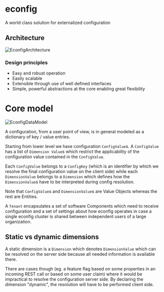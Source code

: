 # econfig
A world class solution for externalized configuration

## Architecture

![EconfigArchitecture](https://user-images.githubusercontent.com/807030/76566155-71864980-64ac-11ea-9ffb-d1b3b3675853.png)

### Design principles

- Easy and robust operation
- Easily scalable
- Extensible through use of well defined interfaces
- Simple, powerful abstractions at the core enabling great flexibility

# Core model

![EconfigDataModel](https://user-images.githubusercontent.com/807030/76566206-8fec4500-64ac-11ea-8bca-23852a99011a.png)

A configuration, from a user point of view, is in general modeled
as a dictionary of key / value entries.

Starting from lower level we have configuration `ConfigValue`s.
A `ConfigValue` has a list of `Dimension Value`s which restrict
the applicability of the configuration value contained in
the `ConfigValue`.

Each `ConfigValue` belongs to a `ConfigKey` (which is an identifier by which we
resolve the final configuration value on the client side) while each
`DimensionValue` belongs to a `Dimension` which defines how the `DimensionValue`s
have to be interpreted during config resolution.

Note that `ConfigValue`s and `DimensionValue`s are Value Objects whereas the
rest are Entities.

A `Tenant` encapsulates a set of software Components which
need to receive configuration and a set of settings about how
econfig operates in case a single econfig cluster is shared between
independent users of a large organization.

## Static vs dynamic dimensions

A static dimension is a `Dimension` which denotes `DimensionValue` which can be
resolved on the server side because all needed information is available there.

There are cases though (eg. a feature flag based on some properties in an incoming
REST call or based on some user claim) where it would be impractical to resolve the
configuration server side. By declaring the dimension "dynamic", the resolution will
have to be performed client side.
